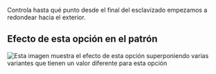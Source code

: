 Controla hasta qué punto desde el final del esclavizado empezamos a redondear hacia el exterior.

## Efecto de esta opción en el patrón

![Esta imagen muestra el efecto de esta opción superponiendo varias variantes que tienen un valor diferente para esta opción](charlie\_frontpocketslantround\_sample.svg "Efecto de esta opción en el patrón")

